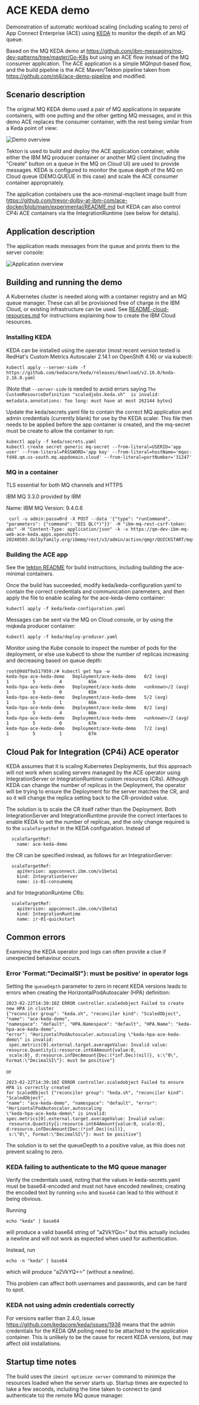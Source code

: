 # ACE KEDA demo

Demonstration of automatic workload scaling (including scaling to zero) of App Connect Enterprise
(ACE) using [KEDA](https://keda.sh) to monitor the depth of an MQ queue.

Based on the MQ KEDA demo at https://github.com/ibm-messaging/mq-dev-patterns/tree/master/Go-K8s but using
an ACE flow instead of the MQ consumer application. The ACE application is a simple MQInput-based flow, and
the build pipeline is the ACE Maven/Tekton pipeline taken from https://github.com/ot4i/ace-demo-pipeline 
and modified.

## Scenario description

The original MQ KEDA demo used a pair of MQ applications in separate containers, with one putting and
the other getting MQ messages, and in this demo ACE replaces the consumer container, with the rest being
similar from a Keda point of view:

![Demo overview](demo-infrastructure/images/ace-keda-runtime.png)

Tekton is used to build and deploy the ACE application container, while either the IBM MQ producer container
or another MQ client (including the "Create" button on a queue in the MQ on Cloud UI) are used to provide
messages. KEDA is configured to monitor the queue depth of the MQ on Cloud queue (DEMO.QUEUE in this case)
and scale the ACE consumer container appropriately.

The application containers use the ace-minimal-mqclient image built from 
https://github.com/trevor-dolby-at-ibm-com/ace-docker/blob/main/experimental/README.md but KEDA can 
also control CP4i ACE containers via the IntegrationRuntime (see below for details).


## Application description

The application reads messages from the queue and prints them to the server console:

![Application overview](ConsumeMQ/input-to-trace-flow.png)


## Building and running the demo

A Kubernetes cluster is needed along with a container registry and an MQ queue manager. These
can all be provisioned free of charge in the IBM Cloud, or existing infrastructure can be used.
See [README-cloud-resources.md](demo-infrastructure/README-cloud-resources.md) for instructions
explaining how to create the IBM Cloud resources.

### Installing KEDA

KEDA can be installed using the operator (most recent version tested is
RedHat's Custom Metrics Autoscaler 2.14.1 on OpenShift 4.16) or via kubectl:
```
kubectl apply --server-side -f https://github.com/kedacore/keda/releases/download/v2.16.0/keda-2.16.0.yaml
```
(Note that `--server-side` is needed to avoid errors saying `The CustomResourceDefinition "scaledjobs.keda.sh" 
is invalid: metadata.annotations: Too long: must have at most 262144 bytes`)

Update the keda/secrets.yaml file to contain the correct MQ application and admin credentials
(currently blank) for use by the KEDA scaler. This file then needs to be applied before 
the app container is created, and the mq-secret must be create to allow the container to run:

```
kubectl apply -f keda/secrets.yaml
kubectl create secret generic mq-secret --from-literal=USERID='app user' --from-literal=PASSWORD='app key' --from-literal=hostName='mqoc-fd48.qm.us-south.mq.appdomain.cloud' --from-literal=portNumber='31247'
```
### MQ in a container

TLS essential for both MQ channels and HTTPS

IBM MQ
3.3.0 provided by IBM


Name:        IBM MQ
Version:     9.4.0.6

```
 curl -u admin:passw0rd -X POST --data '{"type": "runCommand", "parameters": {"command": "DIS QL(*)"}}' -H "ibm-mq-rest-csrf-token: abc" -H "Content-Type: application/json" -k -v https://qm-dev-ibm-mq-web-ace-keda.apps.openshift-20240503.dolbyfamily.org/ibmmq/rest/v3/admin/action/qmgr/QUICKSTART/mqsc
 ```

### Building the ACE app

See the [tekton README](tekton/README.md) for build instructions, including building the
ace-minimal containers.

Once the build has succeeded, modify keda/keda-configuration.yaml to contain the correct
credentials and communication paremeters, and then apply the file to enable scaling for
the ace-keda-demo container:
```
kubectl apply -f keda/keda-configuration.yaml
```

Messages can be sent via the MQ on Cloud console, or by using the mqkeda producer container:
```
kubectl apply -f keda/deploy-producer.yaml
```

Monitor using the Kube console to inspect the number of pods for the deployment, or else use 
kubectl to show the number of replicas increasing and decreasing based on queue depth:
```
root@9ddf9a517959:/# kubectl get hpa -w
keda-hpa-ace-keda-demo   Deployment/ace-keda-demo   0/2 (avg)           1         5         4          65m
keda-hpa-ace-keda-demo   Deployment/ace-keda-demo   <unknown>/2 (avg)   1         5         0          65m
keda-hpa-ace-keda-demo   Deployment/ace-keda-demo   5/2 (avg)           1         5         1          66m
keda-hpa-ace-keda-demo   Deployment/ace-keda-demo   0/2 (avg)           1         5         4          66m
keda-hpa-ace-keda-demo   Deployment/ace-keda-demo   <unknown>/2 (avg)   1         5         0          67m
keda-hpa-ace-keda-demo   Deployment/ace-keda-demo   7/2 (avg)           1         5         1          67m
```

## Cloud Pak for Integration (CP4i) ACE operator

KEDA assumes that it is scaling Kubernetes Deployments, but this approach will not work when
scaling servers managed by the ACE operator using IntegrationServer or IntegrationRuntime
custom resources (CRs). Although KEDA can change the number of replicas in the Deployment, 
the operator will be trying to ensure the Deployment for the server matches the CR, and so
it will change the replica setting back to the CR-provided value.

The solution is to scale the CR itself rather than the Deployment. Both IntegrationServer and
IntegrationRuntime provide the correct interfaces to enable KEDA to set the number of replicas,
and the only change required is to the `scaleTargetRef` in the KEDA configuration. Instead of
```
  scaleTargetRef:
    name: ace-keda-demo
```
the CR can be specified instead, as follows for an IntegrationServer:
```
  scaleTargetRef:
    apiVersion: appconnect.ibm.com/v1beta1
    kind: IntegrationServer
    name: is-01-consumemq
```
and for IntegrationRuntime CRs:
```
  scaleTargetRef:
    apiVersion: appconnect.ibm.com/v1beta1
    kind: IntegrationRuntime
    name: ir-01-quickstart
```

## Common errors

Examining the KEDA operator pod logs can often provide a clue if unexpected behaviour occurs.

### Error 'Format:"DecimalSI"}: must be positive' in operator logs

Setting the `queueDepth` parameter to zero in recent KEDA versions leads to errors when
creating the HorizontalPodAutoscaler (HPA) definition:

```
2023-02-22T14:39:10Z ERROR controller.scaledobject Failed to create new HPA in cluster
{"reconciler group": "keda.sh", "reconciler kind": "ScaledObject", "name": "ace-keda-demo",
"namespace": "default", "HPA.Namespace": "default", "HPA.Name": "keda-hpa-ace-keda-demo",
"error": "HorizontalPodAutoscaler.autoscaling \"keda-hpa-ace-keda-demo\" is invalid:
 spec.metrics[0].external.target.averageValue: Invalid value: resource.Quantity{i:resource.int64Amount{value:0,
 scale:0}, d:resource.infDecAmount{Dec:(*inf.Dec)(nil)}, s:\"0\", Format:\"DecimalSI\"}: must be positive"}
```
or
```
2023-02-22T14:39:10Z ERROR controller.scaledobject Failed to ensure HPA is correctly created
for ScaledObject {"reconciler group": "keda.sh", "reconciler kind": "ScaledObject",
"name": "ace-keda-demo", "namespace": "default", "error": "HorizontalPodAutoscaler.autoscaling 
\"keda-hpa-ace-keda-demo\" is invalid: spec.metrics[0].external.target.averageValue: Invalid value:
 resource.Quantity{i:resource.int64Amount{value:0, scale:0}, d:resource.infDecAmount{Dec:(*inf.Dec)(nil)},
 s:\"0\", Format:\"DecimalSI\"}: must be positive"}
```

The solution is to set the queueDepth to a positive value, as this does not prevent scaling to zero.

### KEDA failing to authenticate to the MQ queue manager

Verify the credentials used, noting that the values in keda-secrets.yaml must be base64-encoded and
must not have encoded newlines; creating the encoded text by running `echo` and `base64` can lead
to this without it being obvious.

Running
```
echo "keda" | base64
```
will produce a valid base64 string of "a2VkYQo=" but this actually includes a newline and will
not work as expected when used for authentication.

Instead, run
```
echo -n "keda" | base64
```
which will produce "a2VkYQ==" (without a newline).

This problem can affect both usernames and passwords, and can be hard to spot.

### KEDA not using admin credentials correctly

For versions earlier than 2.4.0, issue https://github.com/kedacore/keda/issues/1938 means that the
admin credentials for the KEDA QM polling need to be attached to the application container. This is
unlikely to be the cause for recent KEDA versions, but may affect old installations.

## Startup time notes

The build uses the `ibmint optimize server` command to minimize the resources loaded when the server
starts up. Startup times are expected to take a few seconds, including the time taken to connect to
(and authenticate to) the remote MQ queue manager.
